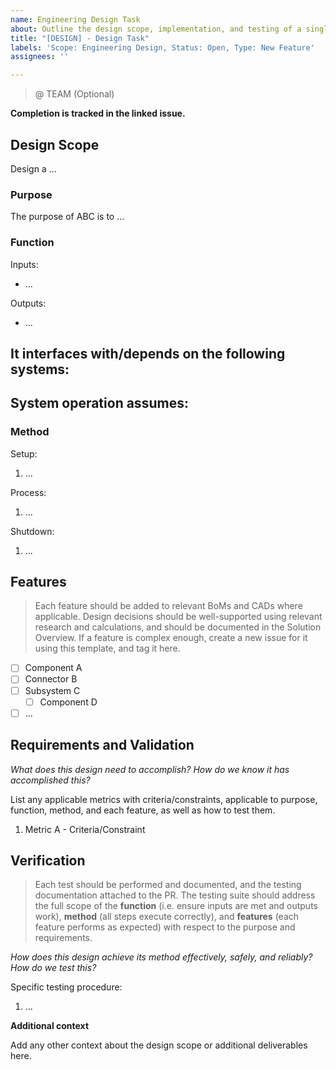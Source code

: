 ```yaml
---
name: Engineering Design Task
about: Outline the design scope, implementation, and testing of a single feature
title: "[DESIGN] - Design Task"
labels: 'Scope: Engineering Design, Status: Open, Type: New Feature'
assignees: ''

---
```


> @ TEAM (Optional)

**Completion is tracked in the linked issue.**

## Design Scope

Design a ...

### Purpose

The purpose of ABC is to ...

### Function

Inputs:
- ...

Outputs:
- ...

It interfaces with/depends on the following systems:
- 

System operation assumes:
- 

### Method

Setup:
1. ...

Process:
1. ...

Shutdown:
1. ...

## Features
> Each feature should be added to relevant BoMs and CADs where applicable. Design decisions should be well-supported using relevant research and calculations, and should be documented in the Solution Overview. If a feature is complex enough, create a new issue for it using this template, and tag it here.

- [ ] Component A
- [ ] Connector B
- [ ] Subsystem C
  - [ ] Component D
- [ ] ...

## Requirements and Validation

_What does this design need to accomplish? How do we know it has accomplished this?_

List any applicable metrics with criteria/constraints, applicable to purpose, function, method, and each feature, as well as how to test them.
1. Metric A - Criteria/Constraint

## Verification
> Each test should be performed and documented, and the testing documentation attached to the PR. The testing suite should address the full scope of the **function** (i.e. ensure inputs are met and outputs work), **method** (all steps execute correctly), and **features** (each feature performs as expected) with respect to the purpose and requirements.

_How does this design achieve its method effectively, safely, and reliably? How do we test this?_

Specific testing procedure:
1. ...

**Additional context**

Add any other context about the design scope or additional deliverables here.
